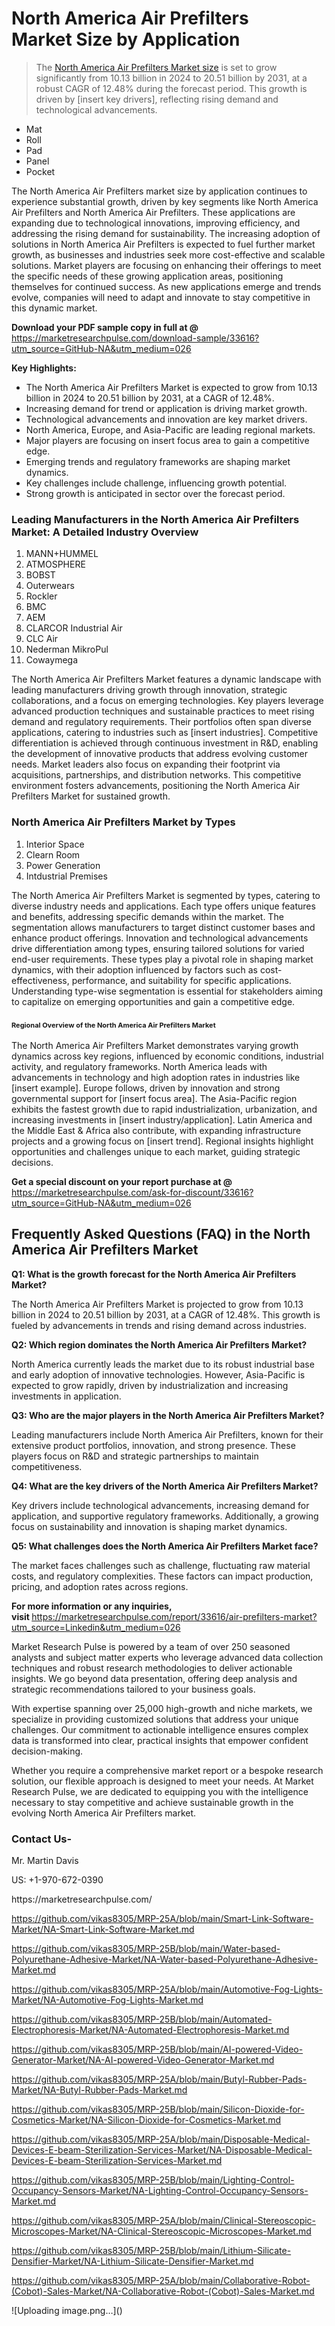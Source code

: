 
<h1>North America Air Prefilters Market&nbsp;Size by Application</h1><blockquote><p>The <a href="https://marketresearchpulse.com/download-sample/33616?utm_source=GitHub-NA&amp;utm_medium=026">North America Air Prefilters Market size</a> is set to grow significantly from 10.13 billion in 2024 to 20.51 billion by 2031, at a robust CAGR of 12.48% during the forecast period. This growth is driven by [insert key drivers], reflecting rising demand and technological advancements.</p></blockquote><ul><li>Mat <li> Roll <li> Pad <li> Panel <li> Pocket</li></ul><p>The North America Air Prefilters market size by application continues to experience substantial growth, driven by key segments like North America Air Prefilters and North America Air Prefilters. These applications are expanding due to technological innovations, improving efficiency, and addressing the rising demand for sustainability. The increasing adoption of solutions in North America Air Prefilters is expected to fuel further market growth, as businesses and industries seek more cost-effective and scalable solutions. Market players are focusing on enhancing their offerings to meet the specific needs of these growing application areas, positioning themselves for continued success. As new applications emerge and trends evolve, companies will need to adapt and innovate to stay competitive in this dynamic market.</p><p><strong>Download your PDF sample copy in full at @ </strong><a href="https://marketresearchpulse.com/download-sample/33616?utm_source=GitHub-NA&amp;utm_medium=026">https://marketresearchpulse.com/download-sample/33616?utm_source=GitHub-NA&amp;utm_medium=026</a></p><p><strong>Key Highlights: </strong></p><ul><li>The North America Air Prefilters Market is expected to grow from 10.13 billion in 2024 to 20.51 billion by 2031, at a CAGR of 12.48%.</li><li>Increasing demand for trend or application is driving market growth.</li><li>Technological advancements and innovation are key market drivers.</li><li>North America, Europe, and Asia-Pacific are leading regional markets.</li><li>Major players are focusing on insert focus area to gain a competitive edge.</li><li>Emerging trends and regulatory frameworks are shaping market dynamics.</li><li>Key challenges include challenge, influencing growth potential.</li><li>Strong growth is anticipated in sector over the forecast period.</li></ul><h3>Leading Manufacturers in the North America Air Prefilters Market: A Detailed Industry Overview</h3><ol><li>MANN+HUMMEL</li><li>ATMOSPHERE</li><li>BOBST</li><li>Outerwears</li><li>Rockler</li><li>BMC</li><li>AEM</li><li>CLARCOR Industrial Air</li><li>CLC Air</li><li>Nederman MikroPul</li><li>Cowaymega</li></ol><div class="flex max-w-full flex-col flex-grow"><div class="min-h-8 text-message flex w-full flex-col items-end gap-2 whitespace-normal break-words [.text-message+&amp;]:mt-5" dir="auto" data-message-author-role="assistant" data-message-id="fd8432e4-4910-450d-b182-61b7bfb0a01f" data-message-model-slug="gpt-4o"><div class="flex w-full flex-col gap-1 empty:hidden first:pt-[3px]"><div class="markdown prose w-full break-words dark:prose-invert light"><p>The North America Air Prefilters Market features a dynamic landscape with leading manufacturers driving growth through innovation, strategic collaborations, and a focus on emerging technologies. Key players leverage advanced production techniques and sustainable practices to meet rising demand and regulatory requirements. Their portfolios often span diverse applications, catering to industries such as [insert industries]. Competitive differentiation is achieved through continuous investment in R&amp;D, enabling the development of innovative products that address evolving customer needs. Market leaders also focus on expanding their footprint via acquisitions, partnerships, and distribution networks. This competitive environment fosters advancements, positioning the North America Air Prefilters Market for sustained growth.</p></div></div></div></div><h3>North America Air Prefilters Market by Types</h3><ol><li>Interior Space <li> Clearn Room <li> Power Generation <li> Intdustrial Premises</li></ol><div class="flex max-w-full flex-col flex-grow"><div class="min-h-8 text-message flex w-full flex-col items-end gap-2 whitespace-normal break-words [.text-message+&amp;]:mt-5" dir="auto" data-message-author-role="assistant" data-message-id="084470be-0bb7-4664-bddf-5156b4f41249" data-message-model-slug="gpt-4o-mini"><div class="flex w-full flex-col gap-1 empty:hidden first:pt-[3px]"><div class="markdown prose w-full break-words dark:prose-invert light"><p>The North America Air Prefilters Market is segmented by types, catering to diverse industry needs and applications. Each type offers unique features and benefits, addressing specific demands within the market. The segmentation allows manufacturers to target distinct customer bases and enhance product offerings. Innovation and technological advancements drive differentiation among types, ensuring tailored solutions for varied end-user requirements. These types play a pivotal role in shaping market dynamics, with their adoption influenced by factors such as cost-effectiveness, performance, and suitability for specific applications. Understanding type-wise segmentation is essential for stakeholders aiming to capitalize on emerging opportunities and gain a competitive edge.</p></div></div></div></div><h3><span style="font-size: 11px;">Regional Overview of the North America Air Prefilters Market</span></h3><div class="flex max-w-full flex-col flex-grow"><div class="min-h-8 text-message flex w-full flex-col items-end gap-2 whitespace-normal break-words [.text-message+&amp;]:mt-5" dir="auto" data-message-author-role="assistant" data-message-id="e9038762-ce64-4e30-91c9-9bd413514231" data-message-model-slug="gpt-4o-mini"><div class="flex w-full flex-col gap-1 empty:hidden first:pt-[3px]"><div class="markdown prose w-full break-words dark:prose-invert light"><p>The North America Air Prefilters Market demonstrates varying growth dynamics across key regions, influenced by economic conditions, industrial activity, and regulatory frameworks. North America leads with advancements in technology and high adoption rates in industries like [insert example]. Europe follows, driven by innovation and strong governmental support for [insert focus area]. The Asia-Pacific region exhibits the fastest growth due to rapid industrialization, urbanization, and increasing investments in [insert industry/application]. Latin America and the Middle East &amp; Africa also contribute, with expanding infrastructure projects and a growing focus on [insert trend]. Regional insights highlight opportunities and challenges unique to each market, guiding strategic decisions.</p></div></div></div></div><p><strong>Get a special discount on your report purchase at @ </strong><a href="https://marketresearchpulse.com/ask-for-discount/33616?utm_source=GitHub-NA&amp;utm_medium=026">https://marketresearchpulse.com/ask-for-discount/33616?utm_source=GitHub-NA&amp;utm_medium=026</a></p><h2>Frequently Asked Questions (FAQ) in the North America Air Prefilters Market</h2><p><strong>Q1: What is the growth forecast for the North America Air Prefilters Market?</strong></p><p>The North America Air Prefilters Market is projected to grow from 10.13 billion in 2024 to 20.51 billion by 2031, at a CAGR of 12.48%. This growth is fueled by advancements in trends and rising demand across industries.</p><p><strong>Q2: Which region dominates the North America Air Prefilters Market?</strong></p><p>North America currently leads the market due to its robust industrial base and early adoption of innovative technologies. However, Asia-Pacific is expected to grow rapidly, driven by industrialization and increasing investments in application.</p><p><strong>Q3: Who are the major players in the North America Air Prefilters Market?</strong></p><p>Leading manufacturers include North America Air Prefilters, known for their extensive product portfolios, innovation, and strong presence. These players focus on R&amp;D and strategic partnerships to maintain competitiveness.</p><p><strong>Q4: What are the key drivers of the North America Air Prefilters Market?</strong></p><p>Key drivers include technological advancements, increasing demand for application, and supportive regulatory frameworks. Additionally, a growing focus on sustainability and innovation is shaping market dynamics.</p><p><strong>Q5: What challenges does the North America Air Prefilters Market face?</strong></p><p>The market faces challenges such as challenge, fluctuating raw material costs, and regulatory complexities. These factors can impact production, pricing, and adoption rates across regions.</p><p><strong>For more information or any inquiries, visit&nbsp;</strong><a href="https://marketresearchpulse.com/report/33616/air-prefilters-market?utm_source=Linkedin&utm_medium=026">https://marketresearchpulse.com/report/33616/air-prefilters-market?utm_source=Linkedin&utm_medium=026</a></p><p>Market Research Pulse is powered by a team of over 250 seasoned analysts and subject matter experts who leverage advanced data collection techniques and robust research methodologies to deliver actionable insights. We go beyond data presentation, offering deep analysis and strategic recommendations tailored to your business goals.</p><p>With expertise spanning over 25,000 high-growth and niche markets, we specialize in providing customized solutions that address your unique challenges. Our commitment to actionable intelligence ensures complex data is transformed into clear, practical insights that empower confident decision-making.</p><p>Whether you require a comprehensive market report or a bespoke research solution, our flexible approach is designed to meet your needs. At Market Research Pulse, we are dedicated to equipping you with the intelligence necessary to stay competitive and achieve sustainable growth in the evolving North America Air Prefilters market.</p><h3><strong>Contact Us-</strong></h3><p>Mr. Martin Davis</p><p>US: +1-970-672-0390</p><p>https://marketresearchpulse.com/</p><p><a href="https://github.com/vikas8305/MRP-25A/blob/main/Smart-Link-Software-Market/NA-Smart-Link-Software-Market.md">https://github.com/vikas8305/MRP-25A/blob/main/Smart-Link-Software-Market/NA-Smart-Link-Software-Market.md</a></p><p><a href="https://github.com/vikas8305/MRP-25B/blob/main/Water-based-Polyurethane-Adhesive-Market/NA-Water-based-Polyurethane-Adhesive-Market.md">https://github.com/vikas8305/MRP-25B/blob/main/Water-based-Polyurethane-Adhesive-Market/NA-Water-based-Polyurethane-Adhesive-Market.md</a></p><p><a href="https://github.com/vikas8305/MRP-25A/blob/main/Automotive-Fog-Lights-Market/NA-Automotive-Fog-Lights-Market.md">https://github.com/vikas8305/MRP-25A/blob/main/Automotive-Fog-Lights-Market/NA-Automotive-Fog-Lights-Market.md</a></p><p><a href="https://github.com/vikas8305/MRP-25B/blob/main/Automated-Electrophoresis-Market/NA-Automated-Electrophoresis-Market.md">https://github.com/vikas8305/MRP-25B/blob/main/Automated-Electrophoresis-Market/NA-Automated-Electrophoresis-Market.md</a></p><p><a href="https://github.com/vikas8305/MRP-25B/blob/main/AI-powered-Video-Generator-Market/NA-AI-powered-Video-Generator-Market.md">https://github.com/vikas8305/MRP-25B/blob/main/AI-powered-Video-Generator-Market/NA-AI-powered-Video-Generator-Market.md</a></p><p><a href="https://github.com/vikas8305/MRP-25A/blob/main/Butyl-Rubber-Pads-Market/NA-Butyl-Rubber-Pads-Market.md">https://github.com/vikas8305/MRP-25A/blob/main/Butyl-Rubber-Pads-Market/NA-Butyl-Rubber-Pads-Market.md</a></p><p><a href="https://github.com/vikas8305/MRP-25B/blob/main/Silicon-Dioxide-for-Cosmetics-Market/NA-Silicon-Dioxide-for-Cosmetics-Market.md">https://github.com/vikas8305/MRP-25B/blob/main/Silicon-Dioxide-for-Cosmetics-Market/NA-Silicon-Dioxide-for-Cosmetics-Market.md</a></p><p><a href="https://github.com/vikas8305/MRP-25A/blob/main/Disposable-Medical-Devices-E-beam-Sterilization-Services-Market/NA-Disposable-Medical-Devices-E-beam-Sterilization-Services-Market.md">https://github.com/vikas8305/MRP-25A/blob/main/Disposable-Medical-Devices-E-beam-Sterilization-Services-Market/NA-Disposable-Medical-Devices-E-beam-Sterilization-Services-Market.md</a></p><p><a href="https://github.com/vikas8305/MRP-25B/blob/main/Lighting-Control-Occupancy-Sensors-Market/NA-Lighting-Control-Occupancy-Sensors-Market.md">https://github.com/vikas8305/MRP-25B/blob/main/Lighting-Control-Occupancy-Sensors-Market/NA-Lighting-Control-Occupancy-Sensors-Market.md</a></p><p><a href="https://github.com/vikas8305/MRP-25A/blob/main/Clinical-Stereoscopic-Microscopes-Market/NA-Clinical-Stereoscopic-Microscopes-Market.md">https://github.com/vikas8305/MRP-25A/blob/main/Clinical-Stereoscopic-Microscopes-Market/NA-Clinical-Stereoscopic-Microscopes-Market.md</a></p><p><a href="https://github.com/vikas8305/MRP-25B/blob/main/Lithium-Silicate-Densifier-Market/NA-Lithium-Silicate-Densifier-Market.md">https://github.com/vikas8305/MRP-25B/blob/main/Lithium-Silicate-Densifier-Market/NA-Lithium-Silicate-Densifier-Market.md</a></p><p><a href="https://github.com/vikas8305/MRP-25A/blob/main/Collaborative-Robot-(Cobot)-Sales-Market/NA-Collaborative-Robot-(Cobot)-Sales-Market.md">https://github.com/vikas8305/MRP-25A/blob/main/Collaborative-Robot-(Cobot)-Sales-Market/NA-Collaborative-Robot-(Cobot)-Sales-Market.md</a></p>
![Uploading image.png…]()
